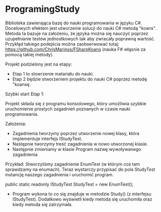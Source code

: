ProgramingStudy
===============

Biblioteka zawierająca bazę do nauki programowania w języku C#. Docelowych efektem jest utworzenie solucji do nauki C# metodą 
"koans". Metoda ta bazuje na założeniu, że języka można się nauczyć poprzez uzupełnianie testów jednostkowych tak aby zwracały poprawną wartość. Przykłąd takiego podejścia można zaobserwować tutaj: https://github.com/ChrisMarinos/FSharpKoans (nauka F# włąsnie za pomocą takiej metody).

Projekt podzielony jest na etapy:

* Etap 1 to stowrzenie matariału do nauki.
* Etap 2 będzie stworzeniem projektu do nauki C# poprzez metodę "koansę.


Szybki start Etap 1:

Projekt składa się z programu konsolowego, który umożliwia szybkie uruchomienie prostych zagadnień poznanych w czasie nauki programowania.

Założenia:

- Zagadnienia tworzymy poprzez utworzenie nowej klasy, która implementuje interfejs IStudyTest. 
- Następnie tworzymy treść zagadnienia w nowo utworzonej klasie.
- Następnie zmieniamy w klasie Program nazwę wywoływanego zagadnienia 

Przykład:
Stworzyliśmy zagadnienie EnumTest (w którym coś tam sprawdzamy na enumach). Teraz wystarczy przypisać do pola StudyTest instancję naszego zagadnienia i uruchomić program.

public static readonly IStudyTest StudyTest = new EnumTest();

- Program wykona to co się znajduje w metodzie Study() (z interfejsu IStudyTest). Dodatkowo wyświetli kiedy metoda się uruchomiła oraz kiedy metoda się zatrzymała.






